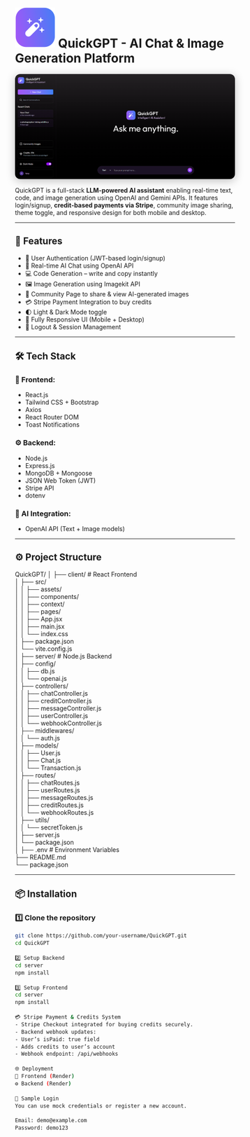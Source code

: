 # ![alt text](client/public/favicon.svg) QuickGPT - AI Chat & Image Generation Platform

<p align="center">
  <img src="client/public/Screenshot_2025-10-07_164225.png" 
       alt="QuickGPT Project Preview" 
       width="800" 
       style="border-radius: 12px; box-shadow: 0px 4px 20px rgba(0,0,0,0.25);" />
</p>

QuickGPT is a full-stack **LLM-powered AI assistant** enabling real-time text, code,
and image generation using OpenAI and Gemini APIs. It features login/signup,
**credit-based payments via Stripe**, community image sharing, theme toggle, and
responsive design for both mobile and desktop.

---

## 🚀 Features

- 🔐 User Authentication (JWT-based login/signup)  
- 💬 Real-time AI Chat using OpenAI API  
- 💻 Code Generation – write and copy instantly  
- 🖼️ Image Generation using Imagekit API  
- 🌆 Community Page to share & view AI-generated images  
- 💳 Stripe Payment Integration to buy credits  
- 🌓 Light & Dark Mode toggle  
- 📱 Fully Responsive UI (Mobile + Desktop)  
- 🚪 Logout & Session Management  

---

## 🛠️ Tech Stack

### 🧩 Frontend:
- React.js  
- Tailwind CSS + Bootstrap  
- Axios  
- React Router DOM  
- Toast Notifications  

### ⚙️ Backend:
- Node.js  
- Express.js  
- MongoDB + Mongoose  
- JSON Web Token (JWT)  
- Stripe API  
- dotenv  

### 🧠 AI Integration:
- OpenAI API (Text + Image models)

---

## ⚙️ Project Structure

QuickGPT/
│
├── client/                  # React Frontend  
│   ├── src/  
│   │   ├── assets/  
│   │   ├── components/  
│   │   ├── context/  
│   │   ├── pages/  
│   │   ├── App.jsx  
│   │   ├── main.jsx  
│   │   └── index.css  
│   ├── package.json  
│   └── vite.config.js  
│
├── server/                  # Node.js Backend  
│   ├── config/  
│   │   ├── db.js  
│   │   └── openai.js  
│   ├── controllers/  
│   │   ├── chatController.js  
│   │   ├── creditController.js  
│   │   ├── messageController.js  
│   │   ├── userController.js  
│   │   └── webhookController.js  
│   ├── middlewares/  
│   │   └── auth.js  
│   ├── models/  
│   │   ├── User.js  
│   │   ├── Chat.js  
│   │   └── Transaction.js  
│   ├── routes/  
│   │   ├── chatRoutes.js  
│   │   ├── userRoutes.js  
│   │   ├── messageRoutes.js  
│   │   ├── creditRoutes.js  
│   │   └── webhookRoutes.js  
│   ├── utils/  
│   │   └── secretToken.js  
│   ├── server.js  
│   └── package.json  
│
├── .env                     # Environment Variables  
├── README.md  
└── package.json  

---

## 📦 Installation

### 1️⃣ Clone the repository
```bash
git clone https://github.com/your-username/QuickGPT.git
cd QuickGPT

2️⃣ Setup Backend
cd server
npm install

3️⃣ Setup Frontend
cd server
npm install

💳 Stripe Payment & Credits System
- Stripe Checkout integrated for buying credits securely.
- Backend webhook updates: 
- User’s isPaid: true field
- Adds credits to user’s account
- Webhook endpoint: /api/webhooks

🌐 Deployment
🚀 Frontend (Render)
⚙️ Backend (Render)

🧪 Sample Login
You can use mock credentials or register a new account.

Email: demo@example.com
Password: demo123
